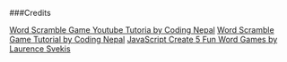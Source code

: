 ###Credits 

[Word Scramble Game Youtube Tutoria by Coding Nepal](https://www.youtube.com/watch?v=4-s3g_fU7Vg&t=992s)
[Word Scramble Game Tutorial by Coding Nepal](https://www.codingnepalweb.com/word-scramble-game-html-javascript/)
[JavaScript Create 5 Fun Word Games by Laurence Svekis](https://www.udemy.com/course/javascript-games/learn/lecture/22686281?start=120#content)